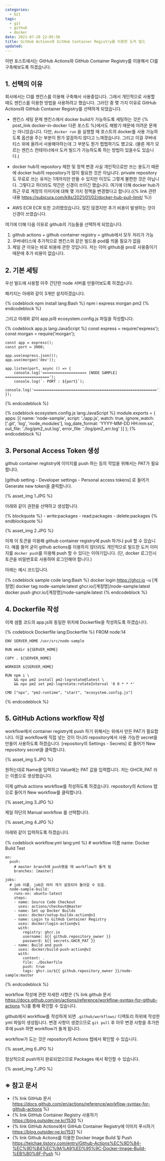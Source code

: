 ```yaml
---
categories:
  - Git
tags:
  - git
  - github
  - docker
date: 2021-07-20 22:05:56
title: GitHub Actions와 GitHub Container Registry를 이용한 도커 빌드
updated:
---
```


이번 포스트에서는 GitHub Actions와 GitHub Container Registry를 이용해서 CI를 구축해보도록 하겠습니다.

## 1. 선택의 이유

회사에서는 CI를 젠킨스를 이용해 구축해서 사용중입니다. 그래서 개인적으로 사용할 때도 젠킨스를 이용한 방법을 사용하려고 했습니다.
그러던 중 몇 가지 이유로 GitHub Actions와 GitHub Container Registry를 선택하게 되었습니다.

- 젠킨스 세팅 문제
젠킨스에서 docker build가 가능하도록 세팅하는 것은 {% post_link docker-in-docker 다른 포스트 %}에서도 해봤기 때문에 어려운 문제는 아니었습니다.
다만, `docker run` 을 실행할 때 호스트의 docker를 사용 가능하도록 옵션을 주는 부분이 뭔가 깔끔하지 않다고 느껴졌습니다.
그리고 이걸 쿠버네티스 위에 올려서 사용해야하는데 그 부분도 뭔가 찝찝하기도 했고요.
(물론 제가 모르는 젠킨스 컨테이너에서 도커 빌드가 가능하도록 하는 방법이 있을수도 있습니다.)

- docker hub의 repository 제한 및 정책 변경
사실 개인적으로만 쓰는 용도기 때문에 docker hub의 repository가 많이 필요한 것은 아닙니다. private repository도 무료로 쓰는 유저는 1개까지만 만들 수 있지만 이것도 그렇게 불편한 것은 아닙니다.
그렇다고 하더라도 약간은 신경이 쓰이긴 했습니다.
여기에 더해 docker hub가 최근 무료 계정의 이미지에 대해 몇 가지 정책을 변경했다고 합니다.({% link 관련 내용 https://subicura.com/k8s/2021/01/02/docker-hub-pull-limit/ %})

- AWS ECR
ECR 또한 고려했었습니다. 많진 않겠지만 추가 비용이 발생하는 것이 신경이 쓰였습니다.

여기에 더해 다음 이유로 github의 기능들을 선택하게 되었습니다.

1. github actions + github container registry = github에서 모두 처리가 가능
2. 쿠버네티스에 추가적으로 젠킨스와 같은 빌드용 pod를 띄울 필요가 없음
3. 제일 큰 이유는 바로 비용에 관한 것입니다. 저는 이미 github을 pro로 사용중이기 때문에 추가 비용이 없습니다.

## 2. 기본 세팅

우선 빌드에 사용할 아주 간단한 node 서버를 만들어보도록 하겠습니다.

패키지는 아래와 같이 3개만 설치하겠습니다.

{% codeblock npm install lang:Bash %}
    npm i express morgan pm2
{% endcodeblock %}

그리고 아래와 같이 app.js와 ecosystem.config.js 파일을 작성합니다.

{% codeblock app.js lang:JavaScript %}
    const express = require('express');
    const morgan = require('morgan');

    const app = express();
    const port = 3000;

    app.use(express.json());
    app.use(morgan('dev'));

    app.listen(port, async () => {
        console.log('==================== [NODE SAMPLE] ====================');
        console.log(`- PORT : ${port}`);
        console.log('========================================================');
    });
{% endcodeblock %}

{% codeblock ecosystem.config.js lang:JavaScript %}
    module.exports = {
        apps: [{
            name: 'node-sample',
            script: './app.js',
            watch: true,
            ignore_watch: ['.git', 'log', 'node_modules'],
            log_date_format: 'YYYY-MM-DD HH:mm:ss',
            out_file: './log/pm2_out.log',
            error_file: './log/pm2_err.log'
        }]
    };
{% endcodeblock %}

## 3. Personal Access Token 생성

github container regitstry에 이미지를 push 하는 등의 작업을 위해서는 PAT가 필요합니다.

[github setting - Developer settings - Personal access tokens] 로 들어가 Generate new token을 클릭합니다.

{% asset_img 1.JPG %}

아래와 같이 권한을 선택하고 생성합니다.

{% blockquote %}
    - write:packages
    - read:packages
    - delete:packages
{% endblockquote %}

{% asset_img 2.JPG %}

이제 이 토큰을 이용해 github container registry에 push 하거나 pull 할 수 있습니다.
예를 들어 굳이 github actions를 이용하지 않더라도 개인적으로 빌드한 도커 이미지를 `docker push`를 이용해 push 할 수 있다는 이야기입니다.
(단, docker 로그인시 토큰을 비밀번호로 사용하여 로그인해야 합니다.)

아래는 예시 코드입니다.

{% codeblock sample code lang:Bash %}
    docker login https://ghcr.io -u [계정명]
    docker tag node-sample:latest ghcr.io/[계정명]/node-sample:latest
    docker push ghcr.io/[계정명]/node-sample:latest
{% endcodeblock %}

## 4. Dockerfile 작성

이제 샘플 코드의 app.js와 동일한 위치에 Dockerfile을 작성하도록 하겠습니다.

{% codeblock Dockerfile lang:Dockerfile %}
    FROM node:14

    ENV SERVER_HOME /usr/src/node-sample

    RUN mkdir ${SERVER_HOME}

    COPY . ${SERVER_HOME}

    WORKDIR ${SERVER_HOME}

    RUN npm i \
        && npx pm2 install pm2-logrotate@latest \
        && npx pm2 set pm2-logrotate:rotateInterval '0 0 * * *'

    CMD ["npx", "pm2-runtime", "start", "ecosystem.config.js"]
{% endcodeblock %}

## 5. GitHub Actions workflow 작성

workflow에서 container registry에 push 하기 위해서는 위에서 만든 PAT가 필요합니다.
이걸 workflow에 직접 넣는 것이 아니라 repository에서 사용 가능한 secret을 만들어 사용하도록 하겠습니다.
[repository의 Settings - Secrets] 로 들어가 New repository secret을 클릭합니다.

{% asset_img 5.JPG %}

원하는데로 Name을 입력하고 Value에는 PAT 값을 입력합니다. 저는 GHCR_PAT 라는 이름으로 생성했습니다.

이제 github actions workflow를 작성하도록 하겠습니다.
repository의 Actions 탭으로 들어가 New workflow를 클릭합니다.

{% asset_img 3.JPG %}

제일 하단의 Manual workflow 를 선택합니다.

{% asset_img 4.JPG %}

아래와 같이 입력하도록 하겠습니다.

{% codeblock workflow.yml lang:yml %}
    # workflow 이름
    name: Docker Build Test
    
    on:
      push:
        # master branch에 push했을 때 workflow가 돌게 됨
        branches: [master]

    jobs:
      # job 이름. job은 여러 개가 설정되어 돌아갈 수 있음.
      node-sample-build:
        runs-on: ubuntu-latest
        steps:
        - name: Source Code Checkout
          uses: actions/checkout@master
        - name: Set up Docker Buildx
          uses: docker/setup-buildx-action@v1
        - name: Login to GitHub Container Registry
          uses: docker/login-action@v1
          with:
            registry: ghcr.io
            username: ${{ github.repository_owner }}
            password: ${{ secrets.GHCR_PAT }}
        - name: Build and push
          uses: docker/build-push-action@v2
          with:
            context: .
            file: ./Dockerfile
            push: true
            tags: ghcr.io/${{ github.repository_owner }}/node-sample:master
{% endcodeblock %}

workflow 작성에 관한 자세한 사항은 {% link github 문서 https://docs.github.com/en/actions/reference/workflow-syntax-for-github-actions %}를 통해 확인할 수 있습니다.

github에서 workflow를 작성하게 되면 `.github/workflows/` 디렉토리 하위에 작성한 yml 파일이 생성됩니다.
변경 사항이 생겼으므로 `git pull` 후 아무 변경 사항을 추가한 후에 push 하면 workflow가 돌게 됩니다.

workflow가 도는 것은 repository의 Actions 탭에서 확인할 수 있습니다.

{% asset_img 6.JPG %}

정상적으로 push까지 완료되었으므로 Packages 에서 확인할 수 있습니다.

{% asset_img 7.JPG %}

## ※ 참고 문서

- {% link GitHub 문서 https://docs.github.com/en/actions/reference/workflow-syntax-for-github-actions %}
- {% link GitHub Container Registry 사용하기 https://blog.outsider.ne.kr/1530 %}
- {% link GitHub Actions에서 GitHub Container Registry에 이미지 푸시하기 https://blog.outsider.ne.kr/1531 %}
- {% link Github Actions를 이용한 Docker Image Build 및 Push https://teichae.tistory.com/entry/Github-Actions%EC%9D%84-%EC%9D%B4%EC%9A%A9%ED%95%9C-Docker-Image-Build-%EB%B0%8F-Push %}
